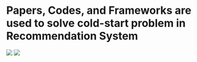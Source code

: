 # Papers, Codes, and Frameworks are used to solve cold-start problem in Recommendation System
[![](https://jaywcjlove.github.io/sb/ico/awesome.svg)](#) [![](https://jaywcjlove.github.io/sb/license/mit.svg)](#)
